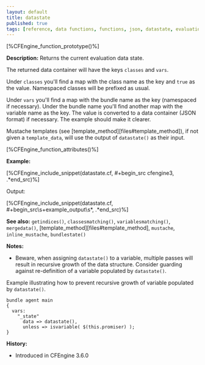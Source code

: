 ```yaml
---
layout: default
title: datastate
published: true
tags: [reference, data functions, functions, json, datastate, evaluation, vars, classes, container]
---
```


[%CFEngine_function_prototype()%]

**Description:** Returns the current evaluation data state.

The returned data container will have the keys ```classes``` and ```vars```.

Under ```classes``` you'll find a map with the class name as the key and
`true` as the value.  Namespaced classes will be prefixed as usual.

Under ```vars``` you'll find a map with the bundle name as the key
(namespaced if necessary).  Under the bundle name you'll find another
map with the variable name as the key.  The value is converted to a
data container (JSON format) if necessary.  The example should make it
clearer.

Mustache templates (see [template_method][files#template_method]), if not given a
`template_data`, will use the output of `datastate()` as their input.

[%CFEngine_function_attributes()%]

**Example:**

[%CFEngine_include_snippet(datastate.cf, #\+begin_src cfengine3, .*end_src)%]

Output:

[%CFEngine_include_snippet(datastate.cf, #\+begin_src\s+example_output\s*, .*end_src)%]

**See also:** `getindices()`, `classesmatching()`, `variablesmatching()`, `mergedata()`, [template_method][files#template_method], `mustache`, `inline_mustache`, `bundlestate()`

**Notes:**

* Beware, when assigning `datastate()` to a variable, multiple passes will result in recursive growth of the data structure. Consider guarding against re-definition of a variable populated by `datastate()`.

Example illustrating how to prevent recursive growth of variable populated by `datastate()`.

```cf3
bundle agent main
{
  vars:
    "_state"
      data => datastate(),
      unless => isvariable( $(this.promiser) );
}
```

**History:**

* Introduced in CFEngine 3.6.0
